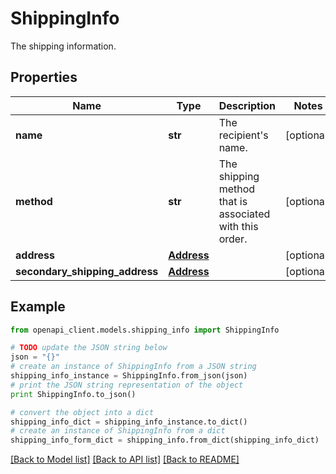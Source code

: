 # ShippingInfo

The shipping information.

## Properties

Name | Type | Description | Notes
------------ | ------------- | ------------- | -------------
**name** | **str** | The recipient&#39;s name. | [optional] 
**method** | **str** | The shipping method that is associated with this order. | [optional] 
**address** | [**Address**](Address.md) |  | [optional] 
**secondary_shipping_address** | [**Address**](Address.md) |  | [optional] 

## Example

```python
from openapi_client.models.shipping_info import ShippingInfo

# TODO update the JSON string below
json = "{}"
# create an instance of ShippingInfo from a JSON string
shipping_info_instance = ShippingInfo.from_json(json)
# print the JSON string representation of the object
print ShippingInfo.to_json()

# convert the object into a dict
shipping_info_dict = shipping_info_instance.to_dict()
# create an instance of ShippingInfo from a dict
shipping_info_form_dict = shipping_info.from_dict(shipping_info_dict)
```
[[Back to Model list]](../README.md#documentation-for-models) [[Back to API list]](../README.md#documentation-for-api-endpoints) [[Back to README]](../README.md)


